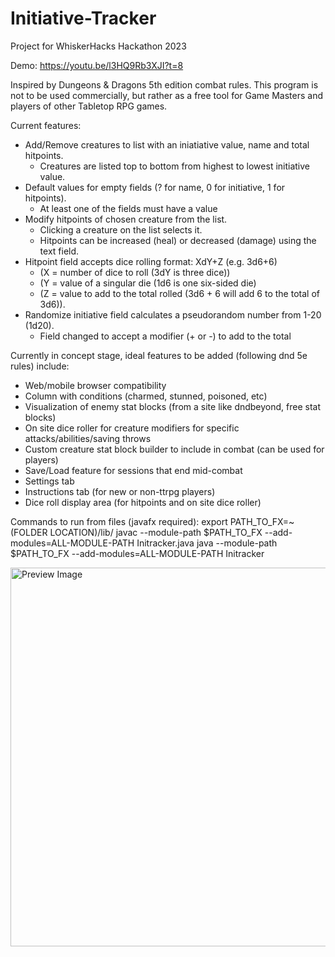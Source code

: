 # Initiative-Tracker
Project for WhiskerHacks Hackathon 2023

Demo: https://youtu.be/l3HQ9Rb3XJI?t=8

Inspired by Dungeons & Dragons 5th edition combat rules. This program is not to be used commercially, but rather as a free tool for 
Game Masters and players of other Tabletop RPG games. 

Current features:

  - Add/Remove creatures to list with an iniatiative value, name and total hitpoints.
      - Creatures are listed top to bottom from highest to lowest initiative value.
  - Default values for empty fields (? for name, 0 for initiative, 1 for hitpoints).
      - At least one of the fields must have a value
  - Modify hitpoints of chosen creature from the list.
      - Clicking a creature on the list selects it.
      - Hitpoints can be increased (heal) or decreased (damage) using the text field.
  - Hitpoint field accepts dice rolling format: XdY+Z (e.g. 3d6+6)
      - (X = number of dice to roll (3dY is three dice)) 
      - (Y = value of a singular die (1d6 is one six-sided die)
      - (Z = value to add to the total rolled (3d6 + 6 will add 6 to the total of 3d6)).
  - Randomize initiative field calculates a pseudorandom number from 1-20 (1d20).
      - Field changed to accept a modifier (+ or -) to add to the total

Currently in concept stage, ideal features to be added (following dnd 5e rules) include:

  - Web/mobile browser compatibility
  - Column with conditions (charmed, stunned, poisoned, etc)
  - Visualization of enemy stat blocks (from a site like dndbeyond, free stat blocks)
  - On site dice roller for creature modifiers for specific attacks/abilities/saving throws
  - Custom creature stat block builder to include in combat (can be used for players)
  - Save/Load feature for sessions that end mid-combat
  - Settings tab
  - Instructions tab (for new or non-ttrpg players)
  - Dice roll display area (for hitpoints and on site dice roller)

Commands to run from files (javafx required):
export PATH_TO_FX=~(FOLDER LOCATION)/lib/
javac --module-path $PATH_TO_FX --add-modules=ALL-MODULE-PATH Initracker.java
java --module-path $PATH_TO_FX --add-modules=ALL-MODULE-PATH Initracker

<img width="606" alt="Preview Image" src="https://user-images.githubusercontent.com/78096139/223048646-f811bcd2-1381-4a22-96c2-9ca6cadd744f.png">
